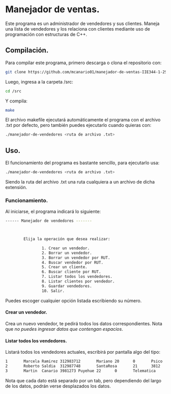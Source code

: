 # Manejador de ventas.
Este programa es un administrador de vendedores y sus clientes. Maneja una lista de vendedores y los relaciona con clientes mediante uso de programación con estructuras de C++.

## Compilación.
Para compilar este programa, primero descarga o clona el repositorio con:
```bash
git clone https://github.com/mcanario01/manejador-de-ventas-IIE344-1-2S22
```
Luego, ingresa a la carpeta /src:
```bash
cd /src
```
Y compila:
```bash
make
```
El archivo makefile ejecutará automáticamente el programa con el archivo .txt por defecto, pero también puedes ejecutarlo cuando quieras con:
```bash
./manejador-de-vendedores <ruta de archivo .txt>
```

## Uso.
El funcionamiento del programa es bastante sencillo, para ejecutarlo usa:
```bash
./manejador-de-vendedores <ruta de archivo .txt>
```
Siendo la ruta del archivo .txt una ruta cualquiera a un archivo de dicha extensión.

### Funcionamiento.
Al iniciarse, el programa indicará lo siguiente:
```bash
------ Manejador de vendedores -------



        Elija la operación que desea realizar:

                1. Crear un vendedor.
                2. Borrar un vendedor.
                3. Borrar un vendedor por RUT.
                4. Buscar vendedor por RUT.
                5. Crear un cliente.
                6. Buscar cliente por RUT.
                7. Listar todos los vendedores.
                8. Listar clientes por vendedor.
                9. Guardar vendedores.
                10. Salir.
```
Puedes escoger cualquier opción listada escribiendo su número.

#### Crear un vendedor.
Crea un nuevo vendedor, te pedirá todos los datos correspondientes. Nota que *no puedes ingresar datos que contengan espacios*.
#### Listar todos los vendedores.
Listará todos los vendedores actuales, escribirá por pantalla algo del tipo:
```bash
1       Marcela Ramirez 312983712       Mariano 20      0       Psico   239812  48102
2       Roberto Saldia  312987748       SantaRosa       21      3812    Saul    318278  319820
3       Martin  Canario 3981273 Puyehue 22      0       Telematica      3918273 3019289
```
Nota que cada dato está separado por un tab, pero dependiendo del largo de los datos, podrán verse desplazados los datos.